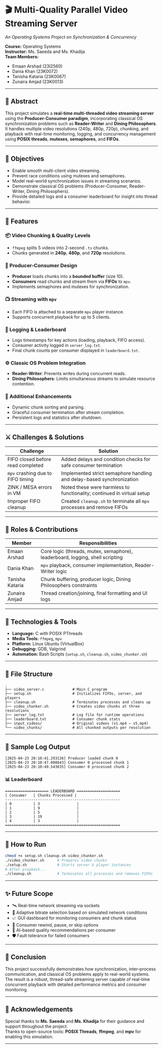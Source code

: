 
# 🎬 Multi-Quality Parallel Video Streaming Server  
*An Operating Systems Project on Synchronization & Concurrency*

**Course:** Operating Systems  
**Instructor:** Ms. Saeeda and Ms. Khadija  
**Team Members:**
- Emaan Arshad (23I2560)  
- Dania Khan (23K0072)  
- Tanisha Kataria (23K0067)  
- Zunaira Amjad (23K0013)  

---

## 🧠 Abstract  
This project simulates a **real-time multi-threaded video streaming server** using the **Producer-Consumer paradigm**, incorporating classical OS synchronization problems such as **Reader-Writer** and **Dining Philosophers**. It handles multiple video resolutions (240p, 480p, 720p), chunking, and playback with real-time monitoring, logging, and concurrency management using **POSIX threads**, **mutexes**, **semaphores**, and **FIFOs**.

---

## 🎯 Objectives

- Enable smooth multi-client video streaming.  
- Prevent race conditions using mutexes and semaphores.  
- Model real-world synchronization issues in streaming scenarios.  
- Demonstrate classical OS problems (Producer-Consumer, Reader-Writer, Dining Philosophers).  
- Provide detailed logs and a consumer leaderboard for insight into thread behavior.

---

## 🚀 Features

### 📦 Video Chunking & Quality Levels
- `ffmpeg` splits 5 videos into 2-second `.ts` chunks.  
- Chunks generated in **240p**, **480p**, and **720p** resolutions.

### 🔄 Producer-Consumer Design
- **Producer** loads chunks into a **bounded buffer** (size 10).  
- **Consumers** read chunks and stream them via **FIFOs** to `mpv`.  
- Implements semaphores and mutexes for synchronization.

### 📺 Streaming with `mpv`
- Each FIFO is attached to a separate `mpv` player instance.  
- Supports concurrent playback for up to 5 clients.

### 📜 Logging & Leaderboard
- Logs timestamps for key actions (loading, playback, FIFO access).  
- Consumer activity logged in `server_log.txt`.  
- Final chunk counts per consumer displayed in `leaderboard.txt`.

### ⚙️ Classic OS Problem Integration
- **Reader-Writer**: Prevents writes during concurrent reads.  
- **Dining Philosophers**: Limits simultaneous streams to simulate resource contention.

### 🧠 Additional Enhancements
- Dynamic chunk sorting and parsing.  
- Graceful consumer termination after stream completion.  
- Persistent logs and statistics after shutdown.

---

## ⚔️ Challenges & Solutions

| Challenge                          | Solution                                                                 |
|-----------------------------------|--------------------------------------------------------------------------|
| FIFO closed before read completed | Added delays and condition checks for safe consumer termination          |
| `mpv` crashing due to FIFO timing | Implemented strict semaphore handling and delay-based synchronization    |
| ZINK / MESA errors in VM          | Noted these were harmless to functionality; continued in virtual setup   |
| Improper FIFO cleanup             | Created `cleanup.sh` to terminate all `mpv` processes and remove FIFOs   |

---

## 👥 Roles & Contributions

| Member             | Responsibilities                                                                 |
|--------------------|----------------------------------------------------------------------------------|
| Emaan Arshad       | Core logic (threads, mutex, semaphore), leaderboard, logging, shell scripting    |
| Dania Khan         | `mpv` playback, consumer implementation, Reader-Writer logic                     |
| Tanisha Kataria    | Chunk buffering, producer logic, Dining Philosophers constraints                 |
| Zunaira Amjad      | Thread creation/joining, final formatting and UI logs                            |

---

## 🔧 Technologies & Tools

- **Language:** C with POSIX PThreads  
- **Media Tools:** `ffmpeg`, `mpv`  
- **Platform:** Linux Ubuntu (VirtualBox)  
- **Debugging:** GDB, Valgrind  
- **Automation:** Bash Scripts (`setup.sh`, `cleanup.sh`, `video_chunker.sh`)  

---

## 📂 File Structure

```plaintext
.
├── video_server.c             # Main C program
├── setup.sh                   # Initializes FIFOs, server, and players
├── cleanup.sh                 # Terminates processes and cleans up
├── video_chunker.sh           # Creates video chunks at three resolutions
├── server_log.txt             # Log file for runtime operations
├── leaderboard.txt            # Consumer chunk stats
├── input_videos/              # Original videos (v1.mp4 – v5.mp4)
└── video_chunks/              # All chunked outputs per resolution
```

---

## 🧪 Sample Log Output

```plaintext
[2025-04-23 20:10:41.293136] Producer loaded chunk 0
[2025-04-23 20:10:47.008843] Consumer 0 processed chunk 1
[2025-04-23 20:10:49.543835] Consumer 0 processed chunk 2
```

### 📊 Leaderboard

```
==================== LEADERBOARD ====================
| Consumer   | Chunks Processed |
-----------------------------------------------------
| 0          | 3                 |
| 1          | 9                 |
| 2          | 5                 |
| 3          | 19                |
| 4          | 3                 |
=====================================================
```

---

## 🏁 How to Run

```bash
chmod +x setup.sh cleanup.sh video_chunker.sh
./video_chunker.sh      # Prepares video chunks
./setup.sh              # Starts server & player instances
# After playback...
./cleanup.sh            # Terminates all processes and removes FIFOs
```

---

## ✨ Future Scope

- 🛰️ Real-time network streaming via sockets  
- 📶 Adaptive bitrate selection based on simulated network conditions  
- 📈 GUI dashboard for monitoring consumers and chunk status  
- 🔁 Consumer rewind, pause, or skip options  
- 🤖 AI-based quality recommendations per consumer  
- 🛡️ Fault tolerance for failed consumers  

---

## 📝 Conclusion

This project successfully demonstrates how synchronization, inter-process communication, and classical OS problems apply to real-world systems. The result is a robust, thread-safe streaming server capable of real-time concurrent playback with detailed performance metrics and consumer monitoring.

---

## 🏅 Acknowledgements

Special thanks to **Ms. Saeeda** and **Ms. Khadija** for their guidance and support throughout the project.  
Thanks to open-source tools: **POSIX Threads**, **ffmpeg**, and **mpv** for enabling this simulation.

---
